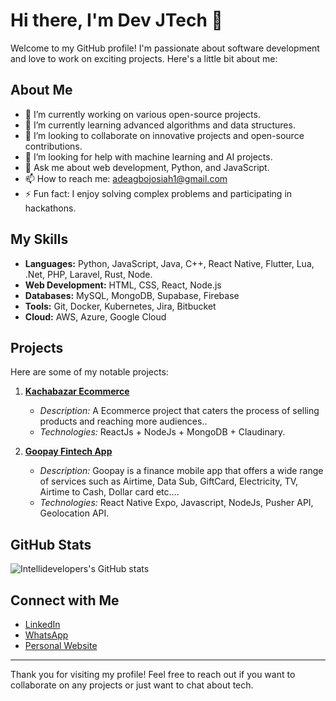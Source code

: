 # Hi there, I'm Dev JTech 👋

Welcome to my GitHub profile! I'm passionate about software development and love to work on exciting projects. Here's a little bit about me:

## About Me

- 🔭 I’m currently working on various open-source projects.
- 🌱 I’m currently learning advanced algorithms and data structures.
- 👯 I’m looking to collaborate on innovative projects and open-source contributions.
- 🤔 I’m looking for help with machine learning and AI projects.
- 💬 Ask me about web development, Python, and JavaScript.
- 📫 How to reach me: [adeagbojosiah1@gmail.com](adeagbojosiah1@gmail.com)
- ⚡ Fun fact: I enjoy solving complex problems and participating in hackathons.

## My Skills

- **Languages:** Python, JavaScript, Java, C++, React Native, Flutter, Lua, .Net, PHP, Laravel, Rust, Node.
- **Web Development:** HTML, CSS, React, Node.js
- **Databases:** MySQL, MongoDB, Supabase, Firebase
- **Tools:** Git, Docker, Kubernetes, Jira, Bitbucket
- **Cloud:** AWS, Azure, Google Cloud

## Projects

Here are some of my notable projects:

1. **[Kachabazar Ecommerce](https://ecormmerce-cyan.vercel.app/)**
   - _Description:_ A Ecommerce project that caters the process of selling products and reaching more audiences..
   - _Technologies:_ ReactJs + NodeJs + MongoDB + Claudinary.

2. **[Goopay Fintech App](https://expo.dev/preview/update?message=latest%20update&updateRuntimeVersion=1.0.0&createdAt=2024-12-19T10%3A27%3A34.806Z&slug=exp&projectId=ba7cc8a9-f2e4-4504-9cdb-be361b30727b&group=9bf9fd36-b33f-40e0-977a-f7e6d75767e6)**
   - _Description:_ Goopay is a finance mobile app that offers a wide range of services such as Airtime, Data Sub, GiftCard, Electricity, TV, Airtime to Cash, Dollar card etc....
   - _Technologies:_ React Native Expo, Javascript, NodeJs, Pusher API, Geolocation API.

## GitHub Stats

![Intellidevelopers's GitHub stats](https://github-readme-stats.vercel.app/api?username=Intellidevelopers&show_icons=true&theme=radical)

## Connect with Me

- [LinkedIn](https://www.linkedin.com/in/adeagbo-josiah-b03562260)
- [WhatsApp](https://wa.me/+2348087112167)
- [Personal Website](https://www.loma.com.ng)

---

Thank you for visiting my profile! Feel free to reach out if you want to collaborate on any projects or just want to chat about tech.
